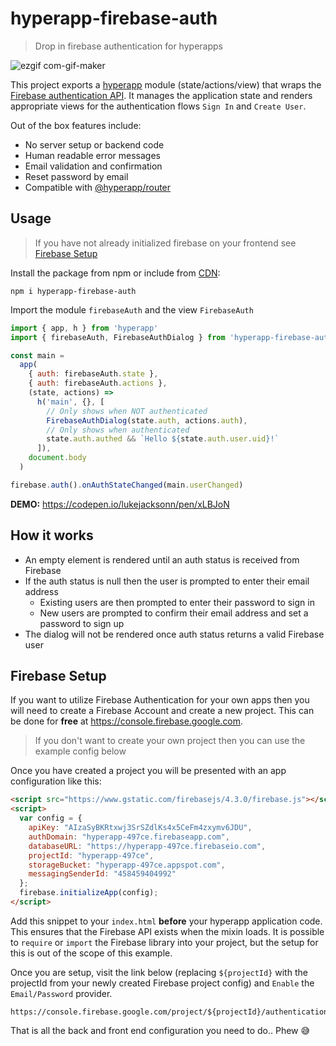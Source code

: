 # hyperapp-firebase-auth

> Drop in firebase authentication for hyperapps

![ezgif com-gif-maker](https://user-images.githubusercontent.com/1457604/29901861-6cf8c5d4-8df2-11e7-9611-e2800e7bde96.gif)

This project exports a [hyperapp](https://github.com/hyperapp/hyperapp) module (state/actions/view) that wraps the [Firebase authentication API](https://firebase.google.com/docs/auth/). It manages the application state and renders appropriate views for the authentication flows `Sign In` and `Create User`.

Out of the box features include:

- No server setup or backend code
- Human readable error messages
- Email validation and confirmation
- Reset password by email
- Compatible with [@hyperapp/router](https://github.com/hyperapp/router)


## Usage

> If you have not already initialized firebase on your frontend see [Firebase Setup](#firebase-setup)

Install the package from npm or include from [CDN](https://unpkg.com/hyperapp-firebase-auth):

```
npm i hyperapp-firebase-auth
```

Import the module `firebaseAuth` and the view `FirebaseAuth`

```js
import { app, h } from 'hyperapp'
import { firebaseAuth, FirebaseAuthDialog } from 'hyperapp-firebase-auth'

const main =
  app(
    { auth: firebaseAuth.state },
    { auth: firebaseAuth.actions },
    (state, actions) =>
      h('main', {}, [
        // Only shows when NOT authenticated
        FirebaseAuthDialog(state.auth, actions.auth),
        // Only shows when authenticated
        state.auth.authed && `Hello ${state.auth.user.uid}!`
      ]),
    document.body
  )

firebase.auth().onAuthStateChanged(main.userChanged)
```
**DEMO:** https://codepen.io/lukejacksonn/pen/xLBJoN


## How it works

- An empty element is rendered until an auth status is received from Firebase
- If the auth status is null then the user is prompted to enter their email address
  - Existing users are then prompted to enter their password to sign in
  - New users are prompted to confirm their email address and set a password to sign up
- The dialog will not be rendered once auth status returns a valid Firebase user


## Firebase Setup

If you want to utilize Firebase Authentication for your own apps then you will need to create a Firebase Account and create a new project. This can be done for **free** at https://console.firebase.google.com.

> If you don't want to create your own project then you can use the example config below

Once you have created a project you will be presented with an app configuration like this:

```html
<script src="https://www.gstatic.com/firebasejs/4.3.0/firebase.js"></script>
<script>
  var config = {
    apiKey: "AIzaSyBKRtxwj3SrSZdlKs4x5CeFm4zxymv6JDU",
    authDomain: "hyperapp-497ce.firebaseapp.com",
    databaseURL: "https://hyperapp-497ce.firebaseio.com",
    projectId: "hyperapp-497ce",
    storageBucket: "hyperapp-497ce.appspot.com",
    messagingSenderId: "458459404992"
  };
  firebase.initializeApp(config);
</script>
```

Add this snippet to your `index.html` **before** your hyperapp application code. This ensures that the Firebase API exists when the mixin loads. It is possible to `require` or `import` the Firebase library into your project, but the setup for this is out of the scope of this example.

Once you are setup, visit the link below (replacing `${projectId}` with the projectId from your newly created Firebase project config) and `Enable` the `Email/Password` provider.

```
https://console.firebase.google.com/project/${projectId}/authentication/providers
```

That is all the back and front end configuration you need to do.. Phew :sweat_smile:

